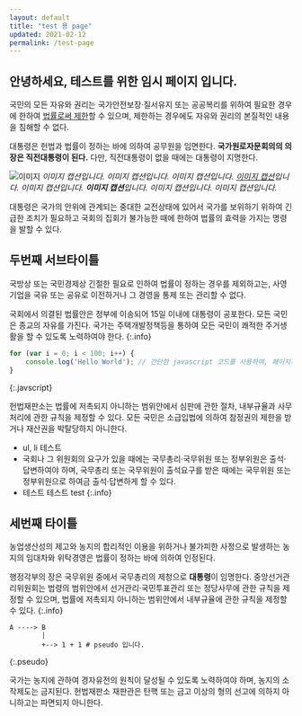 ```yaml
---
layout: default
title: "test 용 page"
updated: 2021-02-12
permalink: /test-page
---
```


## 안녕하세요, 테스트를 위한 임시 페이지 입니다.

국민의 모든 자유와 권리는 국가안전보장·질서유지 또는 공공복리를 위하여 필요한 경우에 한하여 [법률로써 제한](#)할 수 있으며, 제한하는 경우에도 자유와 권리의 본질적인 내용을 침해할 수 없다.

대통령은 헌법과 법률이 정하는 바에 의하여 공무원을 임면한다. **국가원로자문회의의 의장은 직전대통령이 된다.** 다만, 직전대통령이 없을 때에는 대통령이 지명한다.

![이미지](https://via.placeholder.com/700x100)
*이미지 캡션입니다. 이미지 캡션입니다. 이미지 캡션입니다. [이미지 캡션](#)입니다. 이미지 캡션입니다. **이미지 캡션**입니다. 이미지 캡션입니다. 이미지 캡션입니다.*

대통령은 국가의 안위에 관계되는 중대한 교전상태에 있어서 국가를 보위하기 위하여 긴급한 조치가 필요하고 국회의 집회가 불가능한 때에 한하여 법률의 효력을 가지는 명령을 발할 수 있다.

## 두번째 서브타이틀

국방상 또는 국민경제상 긴절한 필요로 인하여 법률이 정하는 경우를 제외하고는, 사영기업을 국유 또는 공유로 이전하거나 그 경영을 통제 또는 관리할 수 없다.

국회에서 의결된 법률안은 정부에 이송되어 15일 이내에 대통령이 공포한다. 모든 국민은 종교의 자유를 가진다. 국가는 주택개발정책등을 통하여 모든 국민이 쾌적한 주거생활을 할 수 있도록 노력하여야 한다.
{:.info}

```javascript
for (var i = 0; i < 100; i++) {
    console.log('Hello World'); // 간단한 javascript 코드를 사용하여, 페이지가 제대로 나오는지 확인해볼 수 있습니다.
}
```
{:.javscript}

헌법재판소는 법률에 저촉되지 아니하는 범위안에서 심판에 관한 절차, 내부규율과 사무처리에 관한 규칙을 제정할 수 있다. 모든 국민은 소급입법에 의하여 참정권의 제한을 받거나 재산권을 박탈당하지 아니한다.

- ul, li 테스트
- 국회나 그 위원회의 요구가 있을 때에는 국무총리·국무위원 또는 정부위원은 출석·답변하여야 하며, 국무총리 또는 국무위원이 출석요구를 받은 때에는 국무위원 또는 정부위원으로 하여금 출석·답변하게 할 수 있다.
- 테스트 테스트 test
{:.info}

## 세번째 타이틀

농업생산성의 제고와 농지의 합리적인 이용을 위하거나 불가피한 사정으로 발생하는 농지의 임대차와 위탁경영은 법률이 정하는 바에 의하여 인정된다.

행정각부의 장은 국무위원 중에서 국무총리의 제청으로 **대통령**이 임명한다. 중앙선거관리위원회는 법령의 범위안에서 선거관리·국민투표관리 또는 정당사무에 관한 규칙을 제정할 수 있으며, 법률에 저촉되지 아니하는 범위안에서 내부규율에 관한 규칙을 제정할 수 있다.
{:.info}

```pseudo
A ----> B
        |
        +--> 1 + 1 # pseudo 입니다.
```
{:.pseudo}

국가는 농지에 관하여 경자유전의 원칙이 달성될 수 있도록 노력하여야 하며, 농지의 소작제도는 금지된다. 헌법재판소 재판관은 탄핵 또는 금고 이상의 형의 선고에 의하지 아니하고는 파면되지 아니한다.
